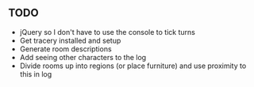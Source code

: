 ## TODO

* jQuery so I don't have to use the console to tick turns
* Get tracery installed and setup
* Generate room descriptions
* Add seeing other characters to the log
* Divide rooms up into regions (or place furniture) and use proximity to this in log
